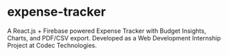 # expense-tracker
A React.js + Firebase powered Expense Tracker with Budget Insights, Charts, and PDF/CSV export. Developed as a Web Development Internship Project at Codec Technologies.
